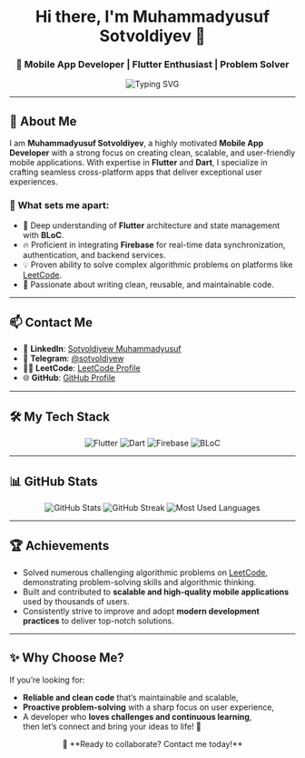<h1 align="center">Hi there, I'm Muhammadyusuf Sotvoldiyev 👋</h1>
<h3 align="center">🚀 Mobile App Developer | Flutter Enthusiast | Problem Solver</h3>

<p align="center">
  <img src="https://readme-typing-svg.demolab.com?font=Fira+Code&weight=600&size=24&pause=1000&color=00FFCC&center=true&vCenter=true&width=435&lines=Welcome+to+my+GitHub!;Building+innovative+mobile+apps;Passionate+about+clean+and+scalable+code" alt="Typing SVG" />
</p>

---

## 🌟 About Me
I am **Muhammadyusuf Sotvoldiyev**, a highly motivated **Mobile App Developer** with a strong focus on creating clean, scalable, and user-friendly mobile applications. With expertise in **Flutter** and **Dart**, I specialize in crafting seamless cross-platform apps that deliver exceptional user experiences.

### 🚀 **What sets me apart:**
- 🎯 Deep understanding of **Flutter** architecture and state management with **BLoC**.
- 🔥 Proficient in integrating **Firebase** for real-time data synchronization, authentication, and backend services.
- 💡 Proven ability to solve complex algorithmic problems on platforms like [LeetCode](https://leetcode.com/u/sotvoldiyew/).
- 🌟 Passionate about writing clean, reusable, and maintainable code.

---

## 📫 Contact Me
- 💼 **LinkedIn**: [Sotvoldiyew Muhammadyusuf](https://www.linkedin.com/in/sotvoldiyew)
- 📱 **Telegram**: [@sotvoldiyew](https://t.me/sotvoldiyew)
- 🧑‍💻 **LeetCode**: [LeetCode Profile](https://leetcode.com/u/sotvoldiyew/)
- 🌐 **GitHub**: [GitHub Profile](https://github.com/sotvoldiyew)

---

## 🛠️ My Tech Stack
<p align="center">
  <img src="https://img.shields.io/badge/Flutter-%2302569B.svg?style=for-the-badge&logo=flutter&logoColor=white" alt="Flutter" />
  <img src="https://img.shields.io/badge/Dart-%230175C2.svg?style=for-the-badge&logo=dart&logoColor=white" alt="Dart" />
  <img src="https://img.shields.io/badge/Firebase-%23FFCA28.svg?style=for-the-badge&logo=firebase&logoColor=black" alt="Firebase" />
  <img src="https://img.shields.io/badge/BLoC-%230175C2.svg?style=for-the-badge&logo=bloc&logoColor=white" alt="BLoC" />
</p>

---

## 📊 GitHub Stats
<p align="center">
  <img src="https://github-readme-stats.vercel.app/api?username=sotvoldiyew&show_icons=true&theme=radical" alt="GitHub Stats" />
  <img src="https://github-readme-streak-stats.herokuapp.com/?user=sotvoldiyew&theme=radical" alt="GitHub Streak" />
  <img src="https://github-readme-stats.vercel.app/api/top-langs/?username=sotvoldiyew&layout=compact&theme=radical" alt="Most Used Languages" />
</p>

---

## 🏆 Achievements
- Solved numerous challenging algorithmic problems on [LeetCode](https://leetcode.com/u/sotvoldiyew/), demonstrating problem-solving skills and algorithmic thinking.
- Built and contributed to **scalable and high-quality mobile applications** used by thousands of users.
- Consistently strive to improve and adopt **modern development practices** to deliver top-notch solutions.

---

## ✨ Why Choose Me?
If you’re looking for:
- **Reliable and clean code** that’s maintainable and scalable,
- **Proactive problem-solving** with a sharp focus on user experience,
- A developer who **loves challenges and continuous learning**,  
then let’s connect and bring your ideas to life! 🚀

<p align="center">📩 **Ready to collaborate? Contact me today!**</p>
